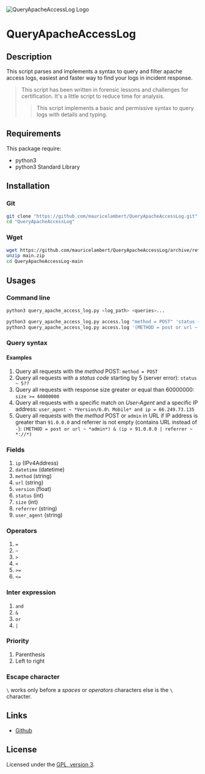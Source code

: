 ![QueryApacheAccessLog Logo](https://mauricelambert.github.io/info/python/security/QueryApacheAccessLog_small.png "QueryApacheAccessLog logo")

# QueryApacheAccessLog

## Description

This script parses and implements a syntax to query and filter apache access logs, easiest and faster way to find your logs in incident response.

> This script has been written in forensic lessons and challenges for certification. It's a little script to reduce time for analysis.
>> This script implements a basic and permissive syntax to query logs with details and typing.

## Requirements

This package require:
 - python3
 - python3 Standard Library

## Installation

### Git

```bash
git clone "https://github.com/mauricelambert/QueryApacheAccessLog.git"
cd "QueryApacheAccessLog"
```

### Wget

```bash
wget https://github.com/mauricelambert/QueryApacheAccessLog/archive/refs/heads/main.zip
unzip main.zip
cd QueryApacheAccessLog-main
```

## Usages

### Command line

```bash
python3 query_apache_access_log.py <log_path> <queries>...

python3 query_apache_access_log.py access.log "method = POST" 'status ~ 5??'
python3 query_apache_access_log.py access.log '(METHOD = post or url ~ *admin*) & (ip > 91.0.0.0 | referrer ~ *://*)'
```

### Query syntax

#### Examples

1. Query all requests with the *method* POST: `method = POST`
2. Query all requests with a *status code* starting by 5 (server error): `status ~ 5??`
3. Query all requests with response size greater or equal than 60000000: `size >= 60000000`
4. Query all requests with a specific match on *User-Agent* and a specific IP address: `user_agent ~ *Version/6.0\ Mobile* and ip = 66.249.73.135`
5. Query all requests with the *method* POST or `admin` in URL if IP address is greater than `91.0.0.0` and referrer is not empty (contains URL instead of `-`): `(METHOD = post or url ~ *admin*) & (ip > 91.0.0.0 | referrer ~ *://*)`

### Fields

1. `ip` (IPv4Address)
2. `datetime` (datetime)
3. `method` (string)
4. `url` (string)
5. `version` (float)
6. `status` (int)
7. `size` (int)
8. `referrer` (string)
9. `user_agent` (string)

### Operators

1. `=`
2. `~`
3. `>`
4. `<`
5. `>=`
6. `<=`

### Inter expression

1. `and`
2. `&`
3. `or`
4. `|`

### Priority

1. Parenthesis
2. Left to right

### Escape character

`\` works only before a *spaces* or *operators* characters else is the `\` character.

## Links

 - [Github](https://github.com/mauricelambert/QueryApacheAccessLog)

## License

Licensed under the [GPL, version 3](https://www.gnu.org/licenses/).
